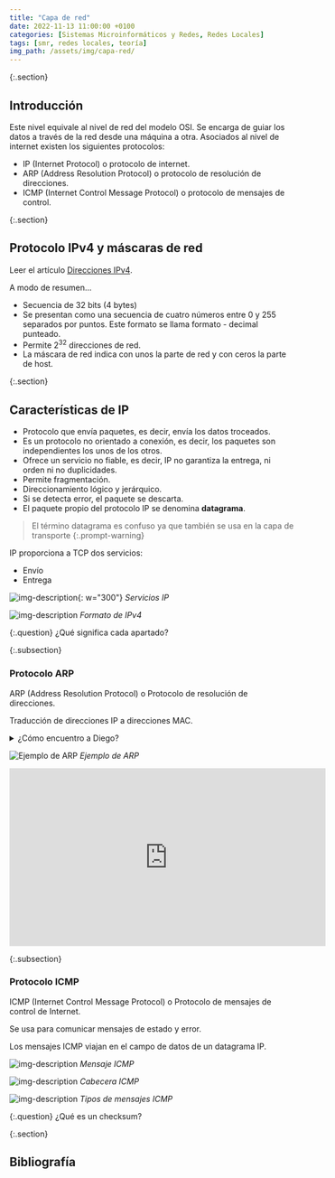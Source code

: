 ```yaml
---
title: "Capa de red"
date: 2022-11-13 11:00:00 +0100
categories: [Sistemas Microinformáticos y Redes, Redes Locales]
tags: [smr, redes locales, teoría]
img_path: /assets/img/capa-red/
---
```


{:.section}
## Introducción

Este nivel equivale al nivel de red del modelo OSI.
Se encarga de guiar los datos a través de la red desde una máquina a otra.
Asociados al nivel de internet existen los siguientes protocolos:

- IP (Internet Protocol) o protocolo de internet.
- ARP (Address Resolution Protocol) o protocolo de resolución de direcciones.
- ICMP (Internet Control Message Protocol) o protocolo de mensajes de control.

{:.section}
## Protocolo IPv4 y máscaras de red

Leer el artículo [Direcciones IPv4](/posts/direcciones-ipv4/).

A modo de resumen...

- Secuencia de 32 bits (4 bytes)
- Se presentan como una secuencia de cuatro números entre 0 y 255 separados por puntos. Este formato se llama formato - decimal punteado.
- Permite 2<sup>32</sup> direcciones de red.
- La máscara de red indica con unos la parte de red y con ceros la parte de host.

{:.section}
## Características de IP

- Protocolo que envía paquetes, es decir, envía los datos troceados.
- Es un protocolo no orientado a conexión, es decir, los paquetes son independientes los unos de los otros.
- Ofrece un servicio no fiable, es decir, IP no garantiza la entrega, ni orden ni no duplicidades.
- Permite fragmentación.
- Direccionamiento lógico y jerárquico.
- Si se detecta error, el paquete se descarta.
- El paquete propio del protocolo IP se denomina **datagrama**.

> El término datagrama es confuso ya que también se usa en la capa de transporte
{:.prompt-warning}

IP proporciona a TCP dos servicios:
- Envío
- Entrega

![img-description](serviciosIP.png){: w="300"}
_Servicios IP_

![img-description](formatoIPv4.png)
_Formato de IPv4_

{:.question}
¿Qué significa cada apartado?

{:.subsection}
### Protocolo ARP

ARP (Address Resolution Protocol) o Protocolo de resolución de direcciones.

Traducción de direcciones IP a direcciones MAC.

<details class="card mb-2">
  <summary class="card-header question">¿Cómo encuentro a Diego?</summary>
  <div class="card-body" markdown="1">

Hago una petición broadcast solicitando que el equipo que tiene esta IP responda con su MAC.

  </div>
</details>

![Ejemplo de ARP](arp.png)
_Ejemplo de ARP_

<iframe width="560" height="315" src="https://www.youtube.com/embed/UFa9O0GfnsY" title="YouTube video player" frameborder="0" allow="accelerometer; autoplay; clipboard-write; encrypted-media; gyroscope; picture-in-picture; web-share" allowfullscreen></iframe>

{:.subsection}
### Protocolo ICMP

ICMP (Internet Control Message Protocol) o Protocolo de mensajes de control de Internet.

Se usa para comunicar mensajes de estado y error.

Los mensajes ICMP viajan en el campo de datos de un datagrama IP.

![img-description](icmp.png)
_Mensaje ICMP_

![img-description](cabeceraIcmp.png)
_Cabecera ICMP_

![img-description](tiposDeMensajesIcmp.png)
_Tipos de mensajes ICMP_

{:.question}
¿Qué es un checksum?

{:.section}
## Bibliografía

